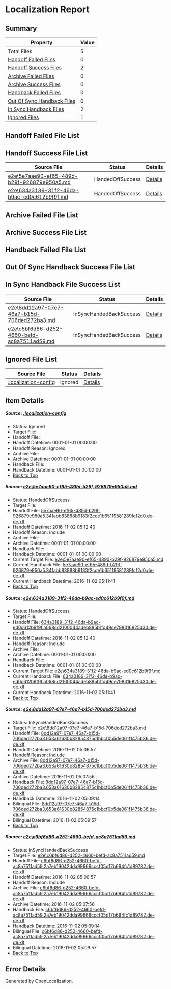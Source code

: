 # <a name='report-top'></a> Localization Report

## Summary
 Property | Value 
 -------- | ----- 
 Total Files | 5
[ Handoff Failed Files ](#handoff-failed-list)| 0
[ Handoff Success Files ](#handoff-success-list)| 2
[ Archive Failed Files ](#archive-failed-list)| 0
[ Archive Success Files ](#archive-success-list)| 0
[ Handback Failed Files ](#handback-failed-list)| 0
[ Out Of Sync Handback Files ](#outofsync-handback-success-list)| 0
[ In Sync Handback Files ](#insync-handback-success-list)| 2
[ Ignored Files ](#ignored-list)| 1

## <a name='handoff-failed-list'></a> Handoff Failed File List

## <a name='handoff-success-list'></a> Handoff Success File List
 Source File | Status | Details 
 ----------- | ------ | ------- 
 [e2e\5e7aae90-ef65-489d-b29f-926879e950a5.md](https://github.com/OpenLocalizationTestOrg/ol-test0/blob/a3fa0c456a8988f7547ee98a3b82104c17837fce/e2e/5e7aae90-ef65-489d-b29f-926879e950a5.md) | HandedOffSuccess | [Details](#3ac99c0daa7fb24d0cc0e06c7f565df866b885691)
 [e2e\634a3189-31f2-46da-b9ac-ed0c612b9f9f.md](https://github.com/OpenLocalizationTestOrg/ol-test0/blob/a3fa0c456a8988f7547ee98a3b82104c17837fce/e2e/634a3189-31f2-46da-b9ac-ed0c612b9f9f.md) | HandedOffSuccess | [Details](#927e3f30ed6964c10fc9c3ceead316edf2b0d0a42)

## <a name='archive-failed-list'></a> Archive Failed File List

## <a name='archive-success-list'></a> Archive Success File List

## <a name='handback-failed-list'></a> Handback Failed File List

## <a name='outofsync-handback-success-list'></a> Out Of Sync Handback Success File List

## <a name='insync-handback-success-list'></a> In Sync Handback File Success List
 Source File | Status | Details 
 ----------- | ------ | ------- 
 [e2e\8dd12a97-07e7-46a7-b15d-706ded272ba3.md](https://github.com/OpenLocalizationTestOrg/ol-test0/blob/d0f47457b434afa4cb98178936d58f452d3f949a/e2e/8dd12a97-07e7-46a7-b15d-706ded272ba3.md) | InSyncHandedBackSuccess | [Details](#9c1dc7143fe5ddc6f8b1569bb82dd282e29fbd0c3)
 [e2e\c6bf6d86-d252-4660-befd-ac8a7511ad59.md](https://github.com/OpenLocalizationTestOrg/ol-test0/blob/d0f47457b434afa4cb98178936d58f452d3f949a/e2e/c6bf6d86-d252-4660-befd-ac8a7511ad59.md) | InSyncHandedBackSuccess | [Details](#4e56c4b3c9deee37fd546b2ab14b4693cb7256754)

## <a name='ignored-list'></a> Ignored File List
 Source File | Status | Details 
 ----------- | ------ | ------- 
 [.localization-config](https://github.com/OpenLocalizationTestOrg/ol-test0/blob/a3fa0c456a8988f7547ee98a3b82104c17837fce/.localization-config) | Ignored | [Details](#c268a05ecaa7ec85942ed632c29928ee5bd6da8d0)

## Item Details
##### <a name='c268a05ecaa7ec85942ed632c29928ee5bd6da8d0'></a> Source: [.localization-config](https://github.com/OpenLocalizationTestOrg/ol-test0/blob/a3fa0c456a8988f7547ee98a3b82104c17837fce/.localization-config)
* Status: Ignored
* Target File: 
* Handoff File: 
* Handoff Datetime: 0001-01-01 00:00:00
* Handoff Reason: Ignored
* Archive File: 
* Archive Datetime: 0001-01-01 00:00:00
* Handback File: 
* Handback Datetime: 0001-01-01 00:00:00
* [Back to Top](#report-top)

##### <a name='3ac99c0daa7fb24d0cc0e06c7f565df866b885691'></a> Source: [e2e\5e7aae90-ef65-489d-b29f-926879e950a5.md](https://github.com/OpenLocalizationTestOrg/ol-test0/blob/a3fa0c456a8988f7547ee98a3b82104c17837fce/e2e/5e7aae90-ef65-489d-b29f-926879e950a5.md)
* Status: HandedOffSuccess
* Target File: 
* Handoff File: [5e7aae90-ef65-489d-b29f-926879e950a5.34fabb83888b9183f2cde1b65119581289fcf2d0.de-de.xlf](https://github.com/OpenLocalizationTestOrg/ol-test0-handoff/blob/5b3a1112a3d631c62d096384c595acf9ec68029d/ol-handoff/OpenLocalizationTestOrg/ol-test0-dede/yufeih/ht/5e7aae90-ef65-489d-b29f-926879e950a5.34fabb83888b9183f2cde1b65119581289fcf2d0.de-de.xlf)
* Handoff Datetime: 2016-11-02 05:12:40
* Handoff Reason: Include
* Archive File: 
* Archive Datetime: 0001-01-01 00:00:00
* Handback File: 
* Handback Datetime: 0001-01-01 00:00:00
* Current Target File: [e2e\5e7aae90-ef65-489d-b29f-926879e950a5.md](https://github.com/OpenLocalizationTestOrg/ol-test0-dede/blob/7ed7c9d0df5015bd3f6756cd973d90b991c6a3fd/e2e/5e7aae90-ef65-489d-b29f-926879e950a5.md)
* Current Handback File: [5e7aae90-ef65-489d-b29f-926879e950a5.34fabb83888b9183f2cde1b65119581289fcf2d0.de-de.xlf](https://github.com/OpenLocalizationTestOrg/ol-test0-handback/blob/5f2694f453c207b71a6335e0d44854e76c5d687c/ol-handback/OpenLocalizationTestOrg/ol-test0-dede/yufeih/ht/5e7aae90-ef65-489d-b29f-926879e950a5.34fabb83888b9183f2cde1b65119581289fcf2d0.de-de.xlf)
* Current Handback Datetime: 2016-11-02 05:11:41
* [Back to Top](#report-top)

##### <a name='927e3f30ed6964c10fc9c3ceead316edf2b0d0a42'></a> Source: [e2e\634a3189-31f2-46da-b9ac-ed0c612b9f9f.md](https://github.com/OpenLocalizationTestOrg/ol-test0/blob/a3fa0c456a8988f7547ee98a3b82104c17837fce/e2e/634a3189-31f2-46da-b9ac-ed0c612b9f9f.md)
* Status: HandedOffSuccess
* Target File: 
* Handoff File: [634a3189-31f2-46da-b9ac-ed0c612b9f9f.a068cd2100044adeb885b1fd49ce798316825d30.de-de.xlf](https://github.com/OpenLocalizationTestOrg/ol-test0-handoff/blob/5b3a1112a3d631c62d096384c595acf9ec68029d/ol-handoff/OpenLocalizationTestOrg/ol-test0-dede/yufeih/ht/634a3189-31f2-46da-b9ac-ed0c612b9f9f.a068cd2100044adeb885b1fd49ce798316825d30.de-de.xlf)
* Handoff Datetime: 2016-11-02 05:12:40
* Handoff Reason: Include
* Archive File: 
* Archive Datetime: 0001-01-01 00:00:00
* Handback File: 
* Handback Datetime: 0001-01-01 00:00:00
* Current Target File: [e2e\634a3189-31f2-46da-b9ac-ed0c612b9f9f.md](https://github.com/OpenLocalizationTestOrg/ol-test0-dede/blob/7ed7c9d0df5015bd3f6756cd973d90b991c6a3fd/e2e/634a3189-31f2-46da-b9ac-ed0c612b9f9f.md)
* Current Handback File: [634a3189-31f2-46da-b9ac-ed0c612b9f9f.a068cd2100044adeb885b1fd49ce798316825d30.de-de.xlf](https://github.com/OpenLocalizationTestOrg/ol-test0-handback/blob/5f2694f453c207b71a6335e0d44854e76c5d687c/ol-handback/OpenLocalizationTestOrg/ol-test0-dede/yufeih/ht/634a3189-31f2-46da-b9ac-ed0c612b9f9f.a068cd2100044adeb885b1fd49ce798316825d30.de-de.xlf)
* Current Handback Datetime: 2016-11-02 05:11:41
* [Back to Top](#report-top)

##### <a name='9c1dc7143fe5ddc6f8b1569bb82dd282e29fbd0c3'></a> Source: [e2e\8dd12a97-07e7-46a7-b15d-706ded272ba3.md](https://github.com/OpenLocalizationTestOrg/ol-test0/blob/d0f47457b434afa4cb98178936d58f452d3f949a/e2e/8dd12a97-07e7-46a7-b15d-706ded272ba3.md)
* Status: InSyncHandedBackSuccess
* Target File: [e2e\8dd12a97-07e7-46a7-b15d-706ded272ba3.md](https://github.com/OpenLocalizationTestOrg/ol-test0-dede/blob/b83819ab1c6c89ce2ee02e202dd3f0c8e8cb05d4/e2e/8dd12a97-07e7-46a7-b15d-706ded272ba3.md)
* Handoff File: [8dd12a97-07e7-46a7-b15d-706ded272ba3.653a61630b82854875c1bbcf0b5de061f1475b36.de-de.xlf](https://github.com/OpenLocalizationTestOrg/ol-test0-handoff/blob/a7d2db3746d8fff08eb873f1c24f49961bcfff0d/ol-handoff/OpenLocalizationTestOrg/ol-test0-dede/yufeih/ht/8dd12a97-07e7-46a7-b15d-706ded272ba3.653a61630b82854875c1bbcf0b5de061f1475b36.de-de.xlf)
* Handoff Datetime: 2016-11-02 05:06:57
* Handoff Reason: Include
* Archive File: [8dd12a97-07e7-46a7-b15d-706ded272ba3.653a61630b82854875c1bbcf0b5de061f1475b36.de-de.xlf](https://github.com/OpenLocalizationTestOrg/ol-test0-handoff/blob/0345daaeb3a2cb409287f1b63a86b42cdea802a3/ol-archive/OpenLocalizationTestOrg/ol-test0-dede/yufeih/ht/8dd12a97-07e7-46a7-b15d-706ded272ba3.653a61630b82854875c1bbcf0b5de061f1475b36.de-de.xlf)
* Archive Datetime: 2016-11-02 05:07:56
* Handback File: [8dd12a97-07e7-46a7-b15d-706ded272ba3.653a61630b82854875c1bbcf0b5de061f1475b36.de-de.xlf](https://github.com/OpenLocalizationTestOrg/ol-test0-handback/blob/15a6ce7e3a5d7209369bebd32b9e62a345589e52/ol-handback/OpenLocalizationTestOrg/ol-test0-dede/yufeih/ht/8dd12a97-07e7-46a7-b15d-706ded272ba3.653a61630b82854875c1bbcf0b5de061f1475b36.de-de.xlf)
* Handback Datetime: 2016-11-02 05:09:14
* Bilingual File: [8dd12a97-07e7-46a7-b15d-706ded272ba3.653a61630b82854875c1bbcf0b5de061f1475b36.de-de.xlf](https://github.com/OpenLocalizationTestOrg/ol-test0-handback/blob/15a6ce7e3a5d7209369bebd32b9e62a345589e52/ol-handback/OpenLocalizationTestOrg/ol-test0-dede/yufeih/ht/8dd12a97-07e7-46a7-b15d-706ded272ba3.653a61630b82854875c1bbcf0b5de061f1475b36.de-de.xlf)
* Bilingual Datetime: 2016-11-02 05:09:57
* [Back to Top](#report-top)

##### <a name='4e56c4b3c9deee37fd546b2ab14b4693cb7256754'></a> Source: [e2e\c6bf6d86-d252-4660-befd-ac8a7511ad59.md](https://github.com/OpenLocalizationTestOrg/ol-test0/blob/d0f47457b434afa4cb98178936d58f452d3f949a/e2e/c6bf6d86-d252-4660-befd-ac8a7511ad59.md)
* Status: InSyncHandedBackSuccess
* Target File: [e2e\c6bf6d86-d252-4660-befd-ac8a7511ad59.md](https://github.com/OpenLocalizationTestOrg/ol-test0-dede/blob/b83819ab1c6c89ce2ee02e202dd3f0c8e8cb05d4/e2e/c6bf6d86-d252-4660-befd-ac8a7511ad59.md)
* Handoff File: [c6bf6d86-d252-4660-befd-ac8a7511ad59.2a7eb19042dda99666cccf05d17b694fc1d89782.de-de.xlf](https://github.com/OpenLocalizationTestOrg/ol-test0-handoff/blob/a7d2db3746d8fff08eb873f1c24f49961bcfff0d/ol-handoff/OpenLocalizationTestOrg/ol-test0-dede/yufeih/ht/c6bf6d86-d252-4660-befd-ac8a7511ad59.2a7eb19042dda99666cccf05d17b694fc1d89782.de-de.xlf)
* Handoff Datetime: 2016-11-02 05:06:57
* Handoff Reason: Include
* Archive File: [c6bf6d86-d252-4660-befd-ac8a7511ad59.2a7eb19042dda99666cccf05d17b694fc1d89782.de-de.xlf](https://github.com/OpenLocalizationTestOrg/ol-test0-handoff/blob/0345daaeb3a2cb409287f1b63a86b42cdea802a3/ol-archive/OpenLocalizationTestOrg/ol-test0-dede/yufeih/ht/c6bf6d86-d252-4660-befd-ac8a7511ad59.2a7eb19042dda99666cccf05d17b694fc1d89782.de-de.xlf)
* Archive Datetime: 2016-11-02 05:07:56
* Handback File: [c6bf6d86-d252-4660-befd-ac8a7511ad59.2a7eb19042dda99666cccf05d17b694fc1d89782.de-de.xlf](https://github.com/OpenLocalizationTestOrg/ol-test0-handback/blob/15a6ce7e3a5d7209369bebd32b9e62a345589e52/ol-handback/OpenLocalizationTestOrg/ol-test0-dede/yufeih/ht/c6bf6d86-d252-4660-befd-ac8a7511ad59.2a7eb19042dda99666cccf05d17b694fc1d89782.de-de.xlf)
* Handback Datetime: 2016-11-02 05:09:14
* Bilingual File: [c6bf6d86-d252-4660-befd-ac8a7511ad59.2a7eb19042dda99666cccf05d17b694fc1d89782.de-de.xlf](https://github.com/OpenLocalizationTestOrg/ol-test0-handback/blob/15a6ce7e3a5d7209369bebd32b9e62a345589e52/ol-handback/OpenLocalizationTestOrg/ol-test0-dede/yufeih/ht/c6bf6d86-d252-4660-befd-ac8a7511ad59.2a7eb19042dda99666cccf05d17b694fc1d89782.de-de.xlf)
* Bilingual Datetime: 2016-11-02 05:09:57
* [Back to Top](#report-top)


## Error Details

Generated by OpenLocalization.
